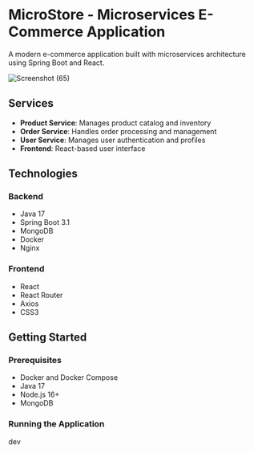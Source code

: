 
# MicroStore - Microservices E-Commerce Application


A modern e-commerce application built with microservices architecture using Spring Boot and React.


![Screenshot (65)](https://github.com/user-attachments/assets/f3807034-43eb-43d0-b88b-3ccc96033841)


## Services

- **Product Service**: Manages product catalog and inventory
- **Order Service**: Handles order processing and management
- **User Service**: Manages user authentication and profiles
- **Frontend**: React-based user interface

## Technologies

### Backend
- Java 17
- Spring Boot 3.1
- MongoDB
- Docker
- Nginx

### Frontend
- React
- React Router
- Axios
- CSS3

## Getting Started

### Prerequisites
- Docker and Docker Compose
- Java 17
- Node.js 16+
- MongoDB

### Running the Application

dev
